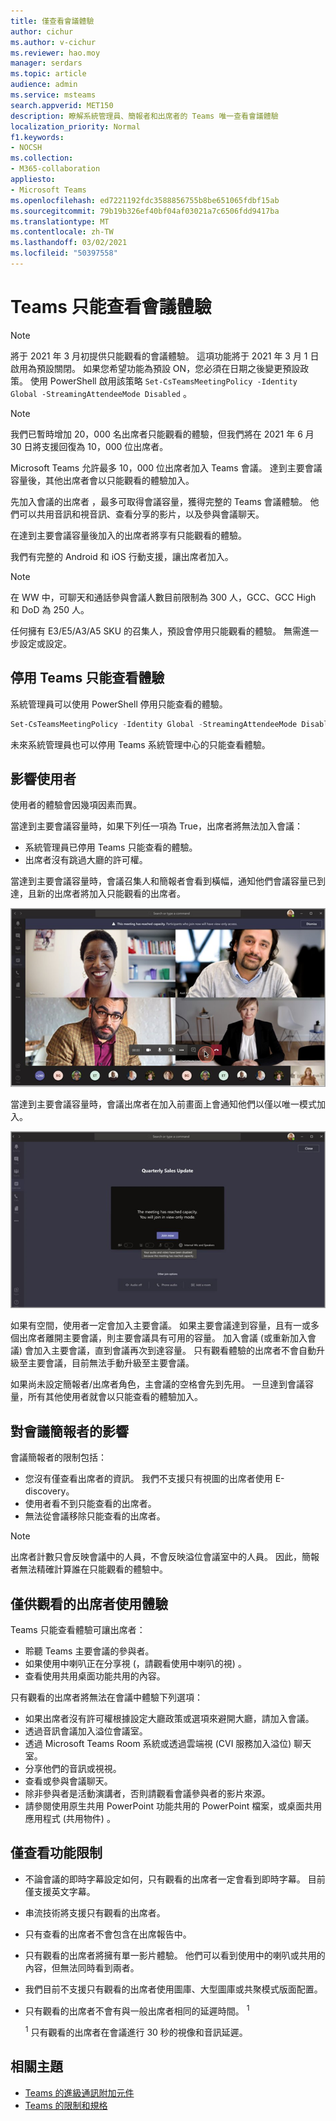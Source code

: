 ```yaml
---
title: 僅查看會議體驗
author: cichur
ms.author: v-cichur
ms.reviewer: hao.moy
manager: serdars
ms.topic: article
audience: admin
ms.service: msteams
search.appverid: MET150
description: 瞭解系統管理員、簡報者和出席者的 Teams 唯一查看會議體驗
localization_priority: Normal
f1.keywords:
- NOCSH
ms.collection:
- M365-collaboration
appliesto:
- Microsoft Teams
ms.openlocfilehash: ed7221192fdc3588856755b8be651065fdbf15ab
ms.sourcegitcommit: 79b19b326ef40bf04af03021a7c6506fdd9417ba
ms.translationtype: MT
ms.contentlocale: zh-TW
ms.lasthandoff: 03/02/2021
ms.locfileid: "50397558"
---
```

# <a name="teams-view-only-meeting-experience"></a>Teams 只能查看會議體驗

> [!Note]
> 將于 2021 年 3 月初提供只能觀看的會議體驗。 這項功能將于 2021 年 3 月 1 日啟用為預設關閉。 如果您希望功能為預設 ON，您必須在日期之後變更預設政策。 使用 PowerShell 啟用該策略 `Set-CsTeamsMeetingPolicy -Identity Global -StreamingAttendeeMode Disabled` 。

> [!Note]
> 我們已暫時增加 20，000 名出席者只能觀看的體驗，但我們將在 2021 年 6 月 30 日將支援回復為 10，000 位出席者。

Microsoft Teams 允許最多 10，000 位出席者加入 Teams 會議。 達到主要會議容量後，其他出席者會以只能觀看的體驗加入。

先加入會議的出席者 ，最多可取得會議容量，獲得完整的 Teams 會議體驗。 他們可以共用音訊和視音訊、查看分享的影片，以及參與會議聊天。

在達到主要會議容量後加入的出席者將享有只能觀看的體驗。

我們有完整的 Android 和 iOS 行動支援，讓出席者加入。

> [!Note]
> 在 WW 中，可聊天和通話參與會議人數目前限制為 300 人，GCC、GCC High 和 DoD 為 250 人。

任何擁有 E3/E5/A3/A5 SKU 的召集人，預設會停用只能觀看的體驗。 無需進一步設定或設定。

## <a name="disable-teams-view-only-experience"></a>停用 Teams 只能查看體驗

系統管理員可以使用 PowerShell 停用只能查看的體驗。

```PowerShell
Set-CsTeamsMeetingPolicy -Identity Global -StreamingAttendeeMode Disabled
```

未來系統管理員也可以停用 Teams 系統管理中心的只能查看體驗。

## <a name="impact-to-users"></a>影響使用者

使用者的體驗會因幾項因素而異。

當達到主要會議容量時，如果下列任一項為 True，出席者將無法加入會議：

- 系統管理員已停用 Teams 只能查看的體驗。
- 出席者沒有跳過大廳的許可權。

當達到主要會議容量時，會議召集人和簡報者會看到橫幅，通知他們會議容量已到達，且新的出席者將加入只能觀看的出席者。

  ![適用于召集人和簡報者的 Teams 用戶端和橫幅亂七八糟](media/chat-and-banner-message.png)

當達到主要會議容量時，會議出席者在加入前畫面上會通知他們以僅以唯一模式加入。

  ![Teams 加入前畫面，以及參與者的訊息，告知他們將在僅觀看模式中加入](media/view-only-pre-join-screen.png)

如果有空間，使用者一定會加入主要會議。 如果主要會議達到容量，且有一或多個出席者離開主要會議，則主要會議具有可用的容量。 加入會議 (或重新加入會議) 會加入主要會議，直到會議再次到達容量。 只有觀看體驗的出席者不會自動升級至主要會議，目前無法手動升級至主要會議。

如果尚未設定簡報者/出席者角色，主會議的空格會先到先用。 一旦達到會議容量，所有其他使用者就會以只能查看的體驗加入。

## <a name="impact-to-meeting-presenters"></a>對會議簡報者的影響

會議簡報者的限制包括：

- 您沒有僅查看出席者的資訊。 我們不支援只有視圖的出席者使用 E-discovery。
- 使用者看不到只能查看的出席者。
- 無法從會議移除只能查看的出席者。

> [!Note]
> 出席者計數只會反映會議中的人員，不會反映溢位會議室中的人員。 因此，簡報者無法精確計算誰在只能觀看的體驗中。

## <a name="experience-for-view-only-attendees"></a>僅供觀看的出席者使用體驗

Teams 只能查看體驗可讓出席者：

- 聆聽 Teams 主要會議的參與者。
- 如果使用中喇叭正在分享視 (，請觀看使用中喇叭的視) 。
- 查看使用共用桌面功能共用的內容。

只有觀看的出席者將無法在會議中體驗下列選項：

- 如果出席者沒有許可權根據設定大廳政策或選項來避開大廳，請加入會議。
- 透過音訊會議加入溢位會議室。
- 透過 Microsoft Teams Room 系統或透過雲端視 (CVI 服務加入溢位) 聊天室。
- 分享他們的音訊或視視。
- 查看或參與會議聊天。
- 除非參與者是活動演講者，否則請觀看會議參與者的影片來源。
- 請參閱使用原生共用 PowerPoint 功能共用的 PowerPoint 檔案，或桌面共用應用程式 (共用物件) 。

## <a name="view-only-feature-limitations"></a>僅查看功能限制

- 不論會議的即時字幕設定如何，只有觀看的出席者一定會看到即時字幕。 目前僅支援英文字幕。
- 串流技術將支援只有觀看的出席者。
- 只有查看的出席者不會包含在出席報告中。
- 只有觀看的出席者將擁有單一影片體驗。 他們可以看到使用中的喇叭或共用的內容，但無法同時看到兩者。
- 我們目前不支援只有觀看的出席者使用圖庫、大型圖庫或共聚模式版面配置。   
- 只有觀看的出席者不會有與一般出席者相同的延遲時間。 <sup>1</sup>

  <sup>1</sup> 只有觀看的出席者在會議進行 30 秒的視像和音訊延遲。  

## <a name="related-topics"></a>相關主題

- [Teams 的進級通訊附加元件](teams-add-on-licensing/advanced-communications.md)
- [Teams 的限制和規格](limits-specifications-teams.md)
